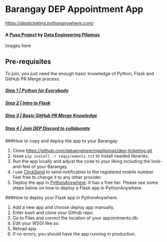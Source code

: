 # Barangay DEP Appointment App
https://depticketing.pythonanywhere.com/

#### A [Puso Project](https://www.thepusoproject.ph/) by [Data Engineering Pilipinas](https://dataengineering.ph/)

Images here 


## Pre-requisites
To join, you just need the enough basic knowledge of Python, Flask and GitHub PR Merge process.
##### [Step 1 | Python for Everybody](https://citizendev.code.sydney/)
##### [Step 2 | Intro to Flask](https://www.youtube.com/playlist?list=PLXmMXHVSvS-AjwTOtiW1DXFYTgUlrUmHV)
##### [Step 3 | Basic GitHub PR Merge Knowledge](https://github.com/dataengineeringpilipinas/thepusoproject/wiki/CitizenDev-%7C-TPP-GitHub-PR-Merge-Flow)
##### [Step 4 | Join DEP Discord to collaborate](https://discord.com/invite/buDgydz7J9)

###How to copy and deploy the app to your Barangay

1. Clone https://github.com/dataengineeringpilipinas/dep-ticketing.git
2. Issue `pip install -r requirements.txt` to install needed libraries.
3. Run the app locally and adjust the code to your liking including the look-and-feel of your Barangay. 
4. I use [ClickSend](http://clicksend.com/) to send notification to the registered mobile number. Feel free to change it to any other provider. 
5. Deploy the app in [PythonAnywhere](https://www.pythonanywhere.com/). It has a free tier. Please see some steps below on how to deploy a Flask app in PythonAnywhere.

###How to deploy your Flask app in PythonAnywhere.
1. Add a new app and choose deploy app manually.
2. Enter bash and clone your Github repo.
3. Go to Files and correct the location of your appointments.db.
4. Edit your WSGI like so: 
5. Reload app.
6. If no errors, you should have the app running in production.


